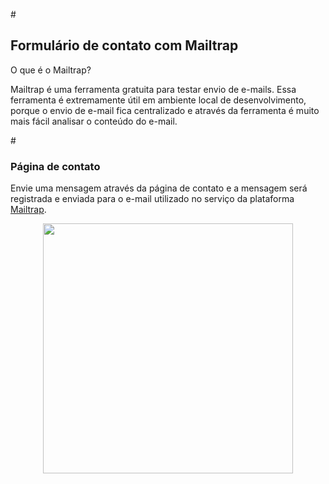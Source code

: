 #<h2>Formulário de contato com Mailtrap</h2>
<p>O que é o Mailtrap?</p>
<p>Mailtrap é uma ferramenta gratuita para testar envio de e-mails. Essa ferramenta é extremamente útil em ambiente local de desenvolvimento, porque o envio de e-mail fica centralizado e através da ferramenta é muito mais fácil analisar o conteúdo do e-mail.</p>

#<h3>Página de contato</h3>
<p>Envie uma mensagem através da página de contato e a mensagem será registrada e enviada para o e-mail utilizado no serviço da plataforma <a href="https://mailtrap.io/">Mailtrap</a>.</p>

<p align="center"><a href="https://mailtrap.io/" target="_blank"><img src="https://mailtrap.io/wp-content/uploads/2021/03/img_team.svg" width="400"></a></p>
